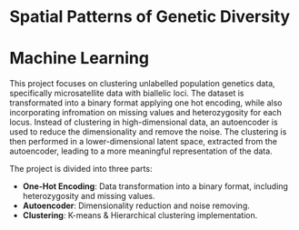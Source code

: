 # Spatial Patterns of Genetic Diversity


# Machine Learning 
This project focuses on clustering unlabelled population genetics data, specifically microsatellite data with biallelic loci. The dataset is transformated into a binary format applying one hot encoding, while also incorporating infromation on missing values and heterozygosity for each locus. Instead of clustering in high-dimensional data, an autoencoder is used to reduce the dimensionality and remove the noise. The clustering is then performed in a lower-dimensional latent space, extracted from the autoencoder, leading to a more meaningful representation of the data.  

The project is divided into three parts:
  - **One-Hot Encoding**: Data transformation into a binary format, including heterozygosity and missing values.
  - **Autoencoder**: Dimensionality reduction and noise removing.
  - **Clustering**: K-means & Hierarchical clustering implementation.
